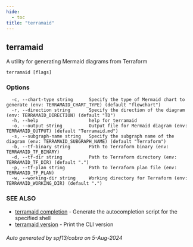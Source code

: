 ```yaml
---
hide:
  - toc
title: "terramaid"
---
```

## terramaid

A utility for generating Mermaid diagrams from Terraform

```
terramaid [flags]
```

### Options

```
  -c, --chart-type string      Specify the type of Mermaid chart to generate (env: TERRAMAID_CHART_TYPE) (default "flowchart")
  -r, --direction string       Specify the direction of the diagram (env: TERRAMAID_DIRECTION) (default "TD")
  -h, --help                   help for terramaid
  -o, --output string          Output file for Mermaid diagram (env: TERRAMAID_OUTPUT) (default "Terramaid.md")
  -s, --subgraph-name string   Specify the subgraph name of the diagram (env: TERRAMAID_SUBGRAPH_NAME) (default "Terraform")
  -b, --tf-binary string       Path to Terraform binary (env: TERRAMAID_TF_BINARY)
  -d, --tf-dir string          Path to Terraform directory (env: TERRAMAID_TF_DIR) (default ".")
  -p, --tf-plan string         Path to Terraform plan file (env: TERRAMAID_TF_PLAN)
  -w, --working-dir string     Working directory for Terraform (env: TERRAMAID_WORKING_DIR) (default ".")
```

### SEE ALSO

* [terramaid completion](terramaid_completion.md)	 - Generate the autocompletion script for the specified shell
* [terramaid version](terramaid_version.md)	 - Print the CLI version

###### Auto generated by spf13/cobra on 5-Aug-2024
